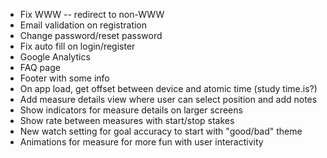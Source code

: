 - Fix WWW -- redirect to non-WWW
- Email validation on registration
- Change password/reset password
- Fix auto fill on login/register
- Google Analytics
- FAQ page
- Footer with some info
- On app load, get offset between device and atomic time (study time.is?)
- Add measure details view where user can select position and add notes
- Show indicators for measure details on larger screens
- Show rate between measures with start/stop stakes
- New watch setting for goal accuracy to start with "good/bad" theme
- Animations for measure for more fun with user interactivity
